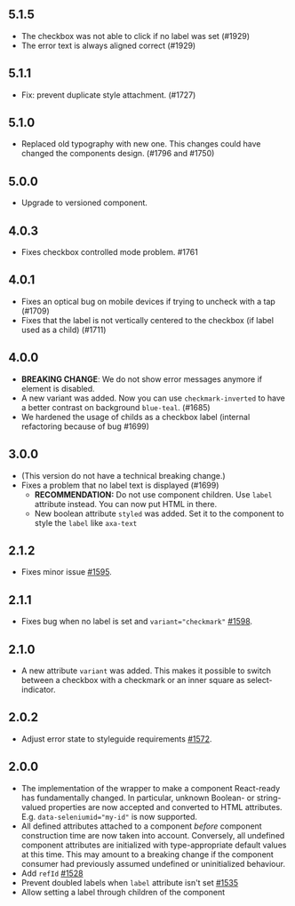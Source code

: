 ## 5.1.5

- The checkbox was not able to click if no label was set (#1929)
- The error text is always aligned correct (#1929)

## 5.1.1

- Fix: prevent duplicate style attachment. (#1727)

## 5.1.0

- Replaced old typography with new one. This changes could have changed the components design. (#1796 and #1750)

## 5.0.0

- Upgrade to versioned component.

## 4.0.3

- Fixes checkbox controlled mode problem. #1761

## 4.0.1

- Fixes an optical bug on mobile devices if trying to uncheck with a tap (#1709)
- Fixes that the label is not vertically centered to the checkbox (if label used as a child) (#1711)

## 4.0.0

- **BREAKING CHANGE**: We do not show error messages anymore if element is disabled.
- A new variant was added. Now you can use `checkmark-inverted` to have a better contrast on background `blue-teal`. (#1685)
- We hardened the usage of childs as a checkbox label (internal refactoring because of bug #1699)

## 3.0.0

- (This version do not have a technical breaking change.)
- Fixes a problem that no label text is displayed (#1699)
  - **RECOMMENDATION:** Do not use component children. Use `label` attribute instead. You can now put HTML in there.
  - New boolean attribute `styled` was added. Set it to the component to style the `label` like `axa-text`

## 2.1.2

- Fixes minor issue [#1595](https://github.com/axa-ch-webhub-cloud/pattern-library/issues/1595).

## 2.1.1

- Fixes bug when no label is set and `variant="checkmark"` [#1598](https://github.com/axa-ch-webhub-cloud/pattern-library/issues/1598).

## 2.1.0

- A new attribute `variant` was added. This makes it possible to switch between a checkbox with a checkmark or an inner square as select-indicator.

## 2.0.2

- Adjust error state to styleguide requirements [#1572](https://github.com/axa-ch-webhub-cloud/pattern-library/issues/1572).

## 2.0.0

- The implementation of the wrapper to make a component React-ready has
  fundamentally changed. In particular, unknown Boolean- or
  string-valued properties are now accepted and converted to HTML
  attributes. E.g. `data-seleniumid="my-id"` is now supported.
- All defined attributes attached to a component _before_ component
  construction time are now taken into account. Conversely, all undefined
  component attributes are initialized with type-appropriate default
  values at this time. This may amount to a breaking change if the
  component consumer had previously assumed undefined or uninitialized
  behaviour.
- Add `refId` [#1528](https://github.com/axa-ch-webhub-cloud/pattern-library/pull/1528)
- Prevent doubled labels when `label` attribute isn't set [#1535](https://github.com/axa-ch-webhub-cloud/pattern-library/pull/1535)
- Allow setting a label through children of the component
